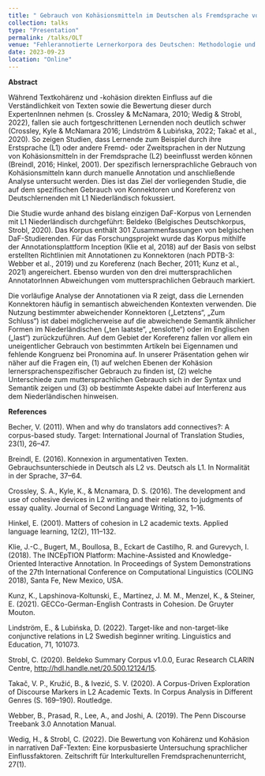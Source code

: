 ```yaml
---
title: " Gebrauch von Kohäsionsmitteln im Deutschen als Fremdsprache von niederländischen Lernenden: Konnektoren und Koreferenz im Beldeko-Korpus"
collection: talks
type: "Presentation"
permalink: /talks/OLT
venue: "Fehlerannotierte Lernerkorpora des Deutschen: Methodologie und Empirie, Online"
date: 2023-09-23
location: "Online"
---
```

**Abstract**

Während Textkohärenz und -kohäsion direkten Einfluss auf die Verständlichkeit von Texten sowie die Bewertung dieser durch ExpertenInnen nehmen (s. Crossley & McNamara, 2010; Wedig & Strobl, 2022), fallen sie auch fortgeschrittenen Lernenden noch deutlich schwer (Crossley, Kyle & McNamara 2016; Lindström & Lubińska, 2022; Takač et al., 2020). So zeigen Studien, dass Lernende zum Beispiel durch ihre Erstsprache (L1) oder andere Fremd- oder Zweitsprachen in der Nutzung von Kohäsionsmitteln in der Fremdsprache (L2) beeinflusst werden können (Breindl, 2016; Hinkel, 2001). Der spezifisch lernersprachliche Gebrauch von Kohäsionsmitteln kann durch manuelle Annotation und anschließende Analyse untersucht werden. Dies ist das Ziel der vorliegenden Studie, die auf dem spezifischen Gebrauch von Konnektoren und Koreferenz von Deutschlernenden mit L1 Niederländisch fokussiert.

Die Studie wurde anhand des bislang einzigen DaF-Korpus von Lernenden mit L1 Niederländisch durchgeführt: Beldeko (Belgisches Deutschkorpus, Strobl, 2020). Das Korpus enthält 301 Zusammenfassungen von belgischen DaF-Studierenden. Für das Forschungsprojekt wurde das Korpus mithilfe der Annotationsplattform Inception (Klie et al, 2018) auf der Basis von selbst erstellten Richtlinien mit Annotationen zu Konnektoren (nach PDTB-3: Webber et al., 2019) und zu Koreferenz (nach Becher, 2011; Kunz et al., 2021) angereichert. Ebenso wurden von den drei muttersprachlichen AnnotatorInnen Abweichungen vom muttersprachlichen Gebrauch markiert.

Die vorläufige Analyse der Annotationen via R zeigt, dass die Lernenden Konnektoren häufig in semantisch abweichenden Kontexten verwenden. Die Nutzung bestimmter abweichender Konnektoren („Letztens“, „Zum Schluss“) ist dabei möglicherweise auf die abweichende Semantik ähnlicher Formen im Niederländischen („ten laatste“, „tenslotte“) oder im Englischen („last“) zurückzuführen. Auf dem Gebiet der Koreferenz fallen vor allem ein uneigentlicher Gebrauch von bestimmten Artikeln bei Eigennamen und fehlende Kongruenz bei Pronomina auf. In unserer Präsentation gehen wir näher auf die Fragen ein, (1) auf welchen Ebenen der Kohäsion lernersprachenspezifischer Gebrauch zu finden ist, (2) welche Unterschiede zum muttersprachlichen Gebrauch sich in der Syntax und Semantik zeigen und (3) ob bestimmte Aspekte dabei auf Interferenz aus dem Niederländischen hinweisen.

**References**

Becher, V. (2011). When and why do translators add connectives?: A corpus-based study. Target: International Journal of Translation Studies, 23(1), 26–47.

Breindl, E. (2016). Konnexion in argumentativen Texten. Gebrauchsunterschiede in Deutsch als L2 vs. Deutsch als L1. In Normalität in der Sprache, 37–64.

Crossley, S. A., Kyle, K., & Mcnamara, D. S. (2016). The development and use of cohesive devices in L2 writing and their relations to judgments of essay quality. Journal of Second Language Writing, 32, 1–16.

Hinkel, E. (2001). Matters of cohesion in L2 academic texts. Applied language learning, 12(2), 111–132.

Klie, J.-C., Bugert, M., Boullosa, B., Eckart de Castilho, R. and Gurevych, I. (2018). The INCEpTION Platform: Machine-Assisted and Knowledge-Oriented Interactive Annotation. In Proceedings of System Demonstrations of the 27th International Conference on Computational Linguistics (COLING 2018), Santa Fe, New Mexico, USA.

Kunz, K., Lapshinova-Koltunski, E., Martínez, J. M. M., Menzel, K., & Steiner, E. (2021). GECCo-German-English Contrasts in Cohesion. De Gruyter Mouton.

Lindström, E., & Lubińska, D. (2022). Target-like and non-target-like conjunctive relations in L2 Swedish beginner writing. Linguistics and Education, 71, 101073.

Strobl, C. (2020). Beldeko Summary Corpus v1.0.0, Eurac Research CLARIN Centre, http://hdl.handle.net/20.500.12124/15.

Takač, V. P., Kružić, B., & Ivezić, S. V. (2020). A Corpus-Driven Exploration of Discourse Markers in L2 Academic Texts. In Corpus Analysis in Different Genres (S. 169–190). Routledge.

Webber, B., Prasad, R., Lee, A., and Joshi, A. (2019). The Penn Discourse Treebank 3.0 Annotation Manual.

Wedig, H., & Strobl, C. (2022). Die Bewertung von Kohärenz und Kohäsion in narrativen DaF-Texten: Eine korpusbasierte Untersuchung sprachlicher Einflussfaktoren. Zeitschrift für Interkulturellen Fremdsprachenunterricht, 27(1).